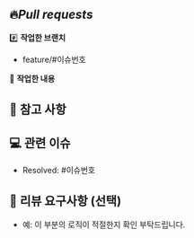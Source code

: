 ## 🔥*Pull requests*

#️⃣️ **작업한 브랜치**
- feature/#이슈번호

📄  **작업한 내용**
<!-- 작업에 대한 간략한 설명 -->

## 🚨 참고 사항
<!-- 참고할 사항이 있다면 적어주세요. -->

## 💻 관련 이슈
- Resolved: #이슈번호

## 💬 리뷰 요구사항 (선택)
<!-- 리뷰어가 특별히 봐주었으면 하는 부분이 있다면 작성해 주세요 -->
- 예: 이 부분의 로직이 적절한지 확인 부탁드립니다.